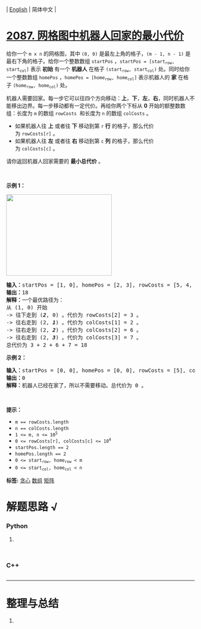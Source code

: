 | [English](README_EN.md) | 简体中文 |

# [2087. 网格图中机器人回家的最小代价](https://leetcode.cn/problems/minimum-cost-homecoming-of-a-robot-in-a-grid)
<p>给你一个&nbsp;<code>m x n</code>&nbsp;的网格图，其中&nbsp;<code>(0, 0)</code>&nbsp;是最左上角的格子，<code>(m - 1, n - 1)</code>&nbsp;是最右下角的格子。给你一个整数数组&nbsp;<code>startPos</code>&nbsp;，<code>startPos = [start<sub>row</sub>, start<sub>col</sub>]</code>&nbsp;表示 <strong>初始</strong>&nbsp;有一个 <strong>机器人</strong>&nbsp;在格子&nbsp;<code>(start<sub>row</sub>, start<sub>col</sub>)</code>&nbsp;处。同时给你一个整数数组&nbsp;<code>homePos</code>&nbsp;，<code>homePos = [home<sub>row</sub>, home<sub>col</sub>]</code>&nbsp;表示机器人的 <strong>家</strong>&nbsp;在格子&nbsp;<code>(home<sub>row</sub>, home<sub>col</sub>)</code>&nbsp;处。</p>

<p>机器人需要回家。每一步它可以往四个方向移动：<strong>上</strong>，<strong>下</strong>，<strong>左</strong>，<strong>右</strong>，同时机器人不能移出边界。每一步移动都有一定代价。再给你两个下标从&nbsp;<strong>0</strong>&nbsp;开始的额整数数组：长度为&nbsp;<code>m</code>&nbsp;的数组&nbsp;<code>rowCosts</code> &nbsp;和长度为 <code>n</code>&nbsp;的数组&nbsp;<code>colCosts</code>&nbsp;。</p>

<ul>
	<li>如果机器人往 <strong>上</strong>&nbsp;或者往 <strong>下</strong>&nbsp;移动到第 <code>r</code>&nbsp;<strong>行</strong>&nbsp;的格子，那么代价为&nbsp;<code>rowCosts[r]</code>&nbsp;。</li>
	<li>如果机器人往 <strong>左</strong>&nbsp;或者往 <strong>右</strong>&nbsp;移动到第 <code>c</code>&nbsp;<strong>列</strong> 的格子，那么代价为&nbsp;<code>colCosts[c]</code>&nbsp;。</li>
</ul>

<p>请你返回机器人回家需要的 <strong>最小总代价</strong>&nbsp;。</p>

<p>&nbsp;</p>

<p><strong>示例 1：</strong></p>

<p><img alt="" src="https://assets.leetcode.com/uploads/2021/10/11/eg-1.png" style="width: 282px; height: 217px;"></p>

<pre><strong>输入：</strong>startPos = [1, 0], homePos = [2, 3], rowCosts = [5, 4, 3], colCosts = [8, 2, 6, 7]
<b>输出：</b>18
<b>解释：</b>一个最优路径为：
从 (1, 0) 开始
-&gt; 往下走到 (<em><strong>2</strong></em>, 0) 。代价为 rowCosts[2] = 3 。
-&gt; 往右走到 (2, <em><strong>1</strong></em>) 。代价为 colCosts[1] = 2 。
-&gt; 往右走到 (2, <em><strong>2</strong></em>) 。代价为 colCosts[2] = 6 。
-&gt; 往右走到 (2, <em><strong>3</strong></em>) 。代价为 colCosts[3] = 7 。
总代价为 3 + 2 + 6 + 7 = 18</pre>

<p><strong>示例 2：</strong></p>

<pre><b>输入：</b>startPos = [0, 0], homePos = [0, 0], rowCosts = [5], colCosts = [26]
<b>输出：</b>0
<b>解释：</b>机器人已经在家了，所以不需要移动。总代价为 0 。
</pre>

<p>&nbsp;</p>

<p><strong>提示：</strong></p>

<ul>
	<li><code>m == rowCosts.length</code></li>
	<li><code>n == colCosts.length</code></li>
	<li><code>1 &lt;= m, n &lt;= 10<sup>5</sup></code></li>
	<li><code>0 &lt;= rowCosts[r], colCosts[c] &lt;= 10<sup>4</sup></code></li>
	<li><code>startPos.length == 2</code></li>
	<li><code>homePos.length == 2</code></li>
	<li><code>0 &lt;= start<sub>row</sub>, home<sub>row</sub> &lt; m</code></li>
	<li><code>0 &lt;= start<sub>col</sub>, home<sub>col</sub> &lt; n</code></li>
</ul>

**标签:**  [贪心](https://leetcode.cn/tag/greedy) [数组](https://leetcode.cn/tag/array) [矩阵](https://leetcode.cn/tag/matrix) 
# 解题思路 √

### Python

1. 

```python

```


```python

```

### C++

```cpp

```

---



# 整理与总结

1. 